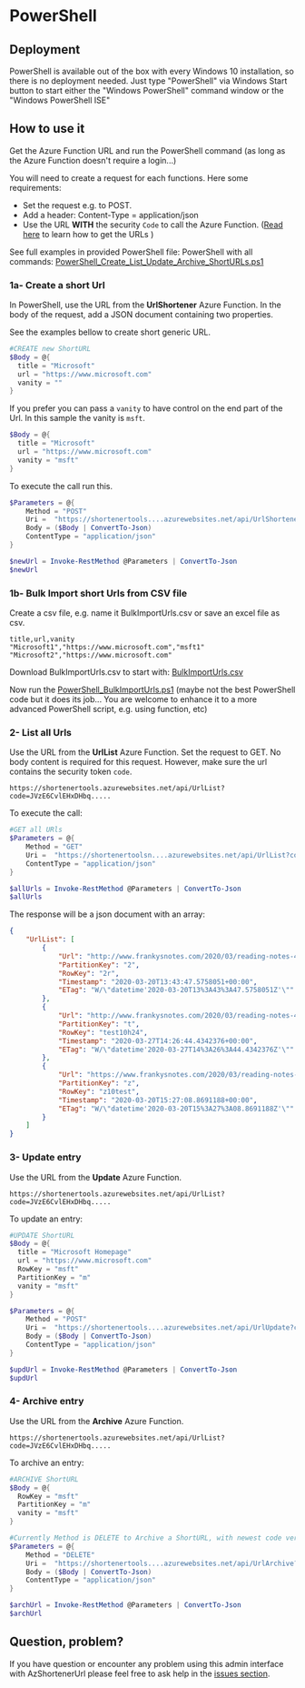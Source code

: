 # PowerShell

## Deployment

PowerShell is available out of the box with  every Windows 10 installation, so there is no deployment needed.
Just type "PowerShell" via Windows Start button to start either the "Windows PowerShell" command window or the "Windows PowerShell ISE"

## How to use it
Get the Azure Function URL and run the PowerShell command (as long as the Azure Function doesn't require a login...)

You will need to create a request for each functions. Here some requirements:

- Set the request e.g. to POST.
- Add a header: Content-Type = application/json
- Use the URL **WITH** the security `Code` to call the Azure Function. ([Read here](https://github.com/FBoucher/AzUrlShortener/blob/feature/docs/post-deployment-configuration.md#how-to-get-the-azure-function-urls) to learn how to get the URLs )  


See full examples in provided PowerShell file:
PowerShell with all commands: [PowerShell_Create_List_Update_Archive_ShortURLs.ps1](src/PowerShell_Create_List_Update_Archive_ShortURLs.ps1)


### 1a- Create a short Url

In PowerShell, use the URL from the **UrlShortener** Azure Function.  In the body of the request, add a JSON document containing two properties. 

See the examples bellow to create short generic URL.

```powershell
#CREATE new ShortURL
$Body = @{
  title = "Microsoft"
  url = "https://www.microsoft.com"
  vanity = ""
}
```

If you prefer you can pass a `vanity` to have control on the end part of the Url. In this sample the vanity is `msft`.

```powershell
$Body = @{
  title = "Microsoft"
  url = "https://www.microsoft.com"
  vanity = "msft"
}
```

To execute the call run this.
```powershell
$Parameters = @{
    Method = "POST" 
    Uri =  "https://shortenertools....azurewebsites.net/api/UrlShortener?code=..."
    Body = ($Body | ConvertTo-Json)
    ContentType = "application/json"
}

$newUrl = Invoke-RestMethod @Parameters | ConvertTo-Json
$newUrl
```

### 1b- Bulk Import short Urls from CSV file
Create a csv file, e.g. name it BulkImportUrls.csv or save an excel file as csv.
```csv
title,url,vanity
"Microsoft1","https://www.microsoft.com","msft1"
"Microsoft2","https://www.microsoft.com"
```

Download BulkImportUrls.csv to start with: [BulkImportUrls.csv](src/BulkImportUrls.csv)

Now run the 
[PowerShell_BulkImportUrls.ps1](src/PowerShell_BulkImportUrls.ps1) (maybe not the best PowerShell code but it does its job... You are welcome to enhance it to a more advanced PowerShell script, e.g. using function, etc)


### 2- List all Urls

Use the URL from the **UrlList** Azure Function. Set the request to GET. No body content is required for this request. However, make sure the url contains the security token `code`.

    https://shortenertools.azurewebsites.net/api/UrlList?code=JVzE6CvlEHxDHbq.....


To execute the call:
```powershell
#GET all URls
$Parameters = @{
    Method = "GET" 
    Uri =  "https://shortenertoolsn....azurewebsites.net/api/UrlList?code=..."
    ContentType = "application/json"
}

$allUrls = Invoke-RestMethod @Parameters | ConvertTo-Json
$allUrls
```

The response will be a json document with an array:
```json
{
    "UrlList": [
        {
            "Url": "http://www.frankysnotes.com/2020/03/reading-notes-416.html",
            "PartitionKey": "2",
            "RowKey": "2r",
            "Timestamp": "2020-03-20T13:43:47.5758051+00:00",
            "ETag": "W/\"datetime'2020-03-20T13%3A43%3A47.5758051Z'\""
        },
        {
            "Url": "http://www.frankysnotes.com/2020/03/reading-notes-416.html",
            "PartitionKey": "t",
            "RowKey": "test10h24",
            "Timestamp": "2020-03-27T14:26:44.4342376+00:00",
            "ETag": "W/\"datetime'2020-03-27T14%3A26%3A44.4342376Z'\""
        },
        {
            "Url": "https://www.frankysnotes.com/2020/03/reading-notes-416.html",
            "PartitionKey": "z",
            "RowKey": "z10test",
            "Timestamp": "2020-03-20T15:27:08.8691188+00:00",
            "ETag": "W/\"datetime'2020-03-20T15%3A27%3A08.8691188Z'\""
        }
    ]
}
```

### 3- Update entry

Use the URL from the **Update** Azure Function. 

    https://shortenertools.azurewebsites.net/api/UrlList?code=JVzE6CvlEHxDHbq.....


To update an entry:
```powershell
#UPDATE ShortURL
$Body = @{
  title = "Microsoft Homepage"
  url = "https://www.microsoft.com"
  RowKey = "msft"
  PartitionKey = "m"
  vanity = "msft"
}

$Parameters = @{
    Method = "POST" 
    Uri =  "https://shortenertools....azurewebsites.net/api/UrlUpdate?code=..."
    Body = ($Body | ConvertTo-Json)
    ContentType = "application/json"
}

$updUrl = Invoke-RestMethod @Parameters | ConvertTo-Json
$updUrl
```

### 4- Archive entry

Use the URL from the **Archive** Azure Function. 

    https://shortenertools.azurewebsites.net/api/UrlList?code=JVzE6CvlEHxDHbq.....


To archive an entry:
```powershell
#ARCHIVE ShortURL
$Body = @{
  RowKey = "msft"
  PartitionKey = "m"
  vanity = "msft"
}

#Currently Method is DELETE to Archive a ShortURL, with newest code version change it to POST
$Parameters = @{
    Method = "DELETE" 
    Uri =  "https://shortenertools....azurewebsites.net/api/UrlArchive?code="
    Body = ($Body | ConvertTo-Json)
    ContentType = "application/json"
}

$archUrl = Invoke-RestMethod @Parameters | ConvertTo-Json
$archUrl
```



## Question, problem?

If you have question or encounter any problem using this admin interface with AzShortenerUrl please feel free to ask help in the [issues section](https://github.com/FBoucher/AzUrlShortener/issues).